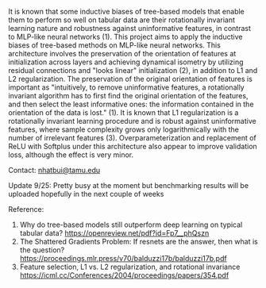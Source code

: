 It is known that some inductive biases of tree-based models that enable them to perform so well on tabular data are their rotationally invariant learning nature and robustness against uninformative features, in contrast to MLP-like neural networks (1). This project aims to apply the inductive biases of tree-based methods on MLP-like neural networks. This architecture involves the preservation of the orientation of features at initialization across layers and achieving dynamical isometry by utilizing residual connections and "looks linear" initialization (2), in addition to L1 and L2 regularization. The preservation of the original orientation of features is important as "intuitively, to remove uninformative features, a rotationally invariant algorithm has to first find the original orientation of the features, and then select the least informative ones: the information contained in the orientation of the data is lost." (1). It is known that L1 regularization is a rotationally invariant learning procedure and is robust against uninformative features, where sample complexity grows only logarithmically with the number of irrelevant features (3). Overparameterization and replacement of ReLU with Softplus under this architecture also appear to improve validation loss, although the effect is very minor.

Contact: nhatbui@tamu.edu

Update 9/25: Pretty busy at the moment but benchmarking results will be uploaded hopefully in the next couple of weeks

Reference: 
1) Why do tree-based models still outperform deep learning on typical tabular data? https://openreview.net/pdf?id=Fp7__phQszn
2) The Shattered Gradients Problem: If resnets are the answer, then what is the question? https://proceedings.mlr.press/v70/balduzzi17b/balduzzi17b.pdf
3) Feature selection, L1 vs. L2 regularization, and rotational invariance https://icml.cc/Conferences/2004/proceedings/papers/354.pdf
